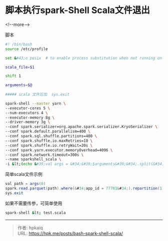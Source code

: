# 脚本执行spark-Shell Scala文件退出


&lt;!--more--&gt;

脚本
```bash
#! /bin/bash
source /etc/profile

set &#43;o posix  # to enable process substitution when not running on bash 

scala_file=$1

shift 1

arguments=$@
 
##### scala 文件后加  sys.exit

spark-shell --master yarn \
--executor-cores 5 \
--num-executors 4 \
--executor-memory 8g \
--driver-memory 3g \
--conf spark.serializer=org.apache.spark.serializer.KryoSerializer \
--conf spark.default.parallelism=400 \
--conf spark.sql.shuffle.partitions=400 \
--conf spark.shuffle.io.maxRetries=10 \
--conf spark.shuffle.io.retryWait=20s \
--conf spark.yarn.executor.memoryOverhead=4096 \
--conf spark.network.timeout=300s \
--name sparkshell_scala \
-i &lt;(echo &#39;val args = &#34;&#39;$arguments&#39;&#34;.split(&#34;\\s&#43;&#34;)&#39; ; cat $scala_file)

```
简单scala文件示例
```java
val path = args(0)
spark.read.parquet(path).where(&#34;app_id = 77701&#34;).repartition(1).write.parquet(s&#34;${path}_new&#34;)
sys.exit
```

如果不需要传参，可简单使用
```bash
spark-shell &lt; test.scala
```


---

> 作者: hpkaiq  
> URL: https://hpk.me/posts/bash-spark-shell-scala/  

